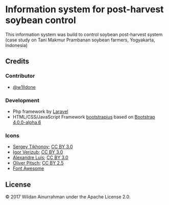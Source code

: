 # Information system for post-harvest soybean control
This information system was build to control soybean post-harvest system (case study on Tani Makmur Prambanan soybean farmers, Yogyakarta, Indonesia)

## Credits

### Contributor
+ [@w1lldone](https://github.com/w1lldone)

### Development
+ Php framework by [Laravel](https://laravel.com/)
+ HTML/CSS/JavaScript Framework [bootstrapius](https://bootstrapious.com/admin-templates) based on [Bootstrap 4.0.0-alpha.6](https://v4-alpha.getbootstrap.com/)

### Icons
+ [Sergey Tikhonov](https://www.iconfinder.com/sergey9198); [CC BY 3.0](https://creativecommons.org/licenses/by/3.0/)
+ [Igor Verizub](https://www.iconfinder.com/igorverizub); [CC BY 3.0](https://creativecommons.org/licenses/by/3.0/)
+ [Alexandre Luis](https://www.iconfinder.com/stormicons); [CC BY 3.0](https://creativecommons.org/licenses/by/3.0/)
+ [Oliver Pitsch](https://www.iconfinder.com/addictedtocoffee); [CC BY 2.5](https://creativecommons.org/licenses/by/2.5/)
+ [Font Awesome](http://fontawesome.io/)

## License

© 2017 Wildan Ainurrahman under the Apache License 2.0.
